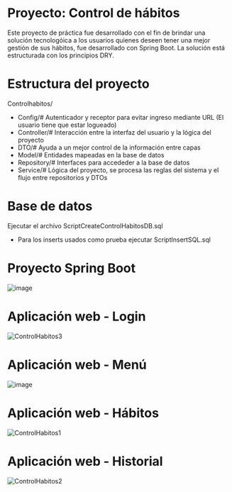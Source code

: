 # Proyecto: Control de hábitos
Este proyecto de práctica fue desarrollado con el fin de brindar una solución tecnologóica a los usuarios quienes deseen tener una mejor gestión de sus hábitos, fue desarrollado con Spring Boot. La solución está estructurada con los principios DRY.

# Estructura del proyecto
Controlhabitos/
- Config/# Autenticador y receptor para evitar ingreso mediante URL (El usuario tiene que estar logueado)
- Controller/# Interacción entre la interfaz del usuario y la lógica del proyecto
- DTO/# Ayuda a un mejor control de la información entre capas
- Model/# Entidades mapeadas en la base de datos
- Repository/# Interfaces para accededer a la base de datos
- Service/# Lógica del proyecto, se procesa las reglas del sistema y el flujo entre repositorios y DTOs

# Base de datos
Ejecutar el archivo ScriptCreateControlHabitosDB.sql
- Para los inserts usados como prueba ejecutar ScriptInsertSQL.sql

# Proyecto Spring Boot
![image](https://github.com/user-attachments/assets/904f6ca8-1a02-49c0-80ab-33dca2e6a849)

# Aplicación web - Login
![ControlHabitos3](https://github.com/user-attachments/assets/919a85e4-8769-459e-8990-02d2b4bae5b0)

# Aplicación web - Menú
![image](https://github.com/user-attachments/assets/65a68319-3837-44fc-99a0-3949f0808a03)

# Aplicación web - Hábitos
![ControlHabitos1](https://github.com/user-attachments/assets/5b7bf940-51ce-44f1-8f7a-4b3a87e920f4)

# Aplicación web - Historial
![ControlHabitos2](https://github.com/user-attachments/assets/acddf794-9c0c-48ed-988c-20b0cf3cd583)
